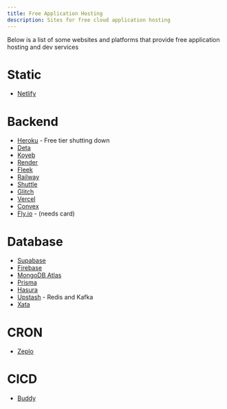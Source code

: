 ```yaml
---
title: Free Application Hosting
description: Sites for free cloud application hosting
---
```


Below is a list of some websites and platforms that provide free application hosting and dev services

# Static

- [Netlify](https://www.netlify.com/)

# Backend

- [Heroku](https://www.heroku.com/) - Free tier shutting down
- [Deta](https://deta.space/)
- [Koyeb](https://koyeb.com/)
- [Render](https://render.com/)
- [Fleek](https://fleek.co/)
- [Railway](https://railway.app/)
- [Shuttle](https://www.shuttle.rs/)
- [Glitch](https://glitch.com/)
- [Vercel](https://vercel.com/)
- [Convex](https://www.convex.dev/)
- [Fly.io](https://fly.io/) - (needs card)

# Database

- [Supabase](https://supabase.com/)
- [Firebase](http://firebase.google.com)
- [MongoDB Atlas](https://www.mongodb.com/atlas/database)
- [Prisma](https://www.prisma.io/)
- [Hasura](http://hasura.io/)
- [Upstash](https://upstash.com/) - Redis and Kafka
- [Xata](https://xata.io)

# CRON

- [Zeplo](https://www.zeplo.io/)

# CICD

- [Buddy](https://buddy.works/pricing)
